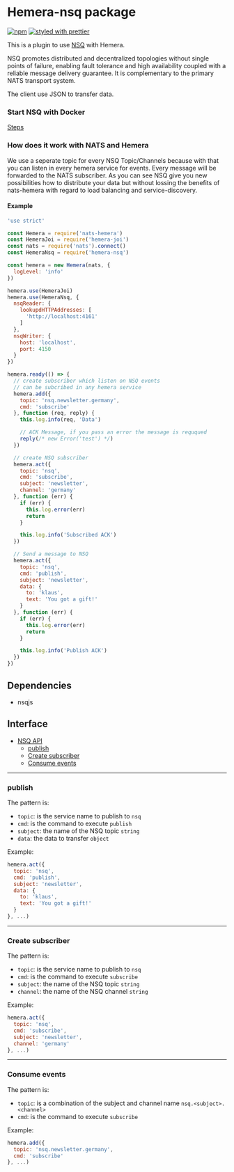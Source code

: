 # Hemera-nsq package

[![npm](https://img.shields.io/npm/v/hemera-nsq.svg?maxAge=3600)](https://www.npmjs.com/package/hemera-nsq)
[![styled with prettier](https://img.shields.io/badge/styled_with-prettier-ff69b4.svg)](#badge)

This is a plugin to use [NSQ](http://nsq.io/) with Hemera.

NSQ promotes distributed and decentralized topologies without single points of failure, enabling fault tolerance and high availability coupled with a reliable message delivery guarantee. It is complementary to the primary NATS transport system. 

The client use JSON to transfer data.

### Start NSQ with Docker

[Steps](http://nsq.io/deployment/docker.html)

### How does it work with NATS and Hemera
We use a seperate topic for every NSQ Topic/Channels because with that you can listen in every hemera service for events. Every message will be forwarded to the NATS subscriber. As you can see NSQ give you new possibilities how to distribute your data but without lossing the benefits of nats-hemera with regard to load balancing and service-discovery.

#### Example

```js
'use strict'

const Hemera = require('nats-hemera')
const HemeraJoi = require('hemera-joi')
const nats = require('nats').connect()
const HemeraNsq = require('hemera-nsq')

const hemera = new Hemera(nats, {
  logLevel: 'info'
})

hemera.use(HemeraJoi)
hemera.use(HemeraNsq, {
  nsqReader: {
    lookupdHTTPAddresses: [
      'http://localhost:4161'
    ]
  },
  nsqWriter: {
    host: 'localhost',
    port: 4150
  }
})

hemera.ready(() => {
  // create subscriber which listen on NSQ events
  // can be subcribed in any hemera service
  hemera.add({
    topic: 'nsq.newsletter.germany',
    cmd: 'subscribe'
  }, function (req, reply) {
    this.log.info(req, 'Data')

    // ACK Message, if you pass an error the message is reququed
    reply(/* new Error('test') */)
  })

  // create NSQ subscriber
  hemera.act({
    topic: 'nsq',
    cmd: 'subscribe',
    subject: 'newsletter',
    channel: 'germany'
  }, function (err) {
    if (err) {
      this.log.error(err)
      return
    }

    this.log.info('Subscribed ACK')
  })

  // Send a message to NSQ
  hemera.act({
    topic: 'nsq',
    cmd: 'publish',
    subject: 'newsletter',
    data: {
      to: 'klaus',
      text: 'You got a gift!'
    }
  }, function (err) {
    if (err) {
      this.log.error(err)
      return
    }

    this.log.info('Publish ACK')
  })
})
```

## Dependencies
- nsqjs

## Interface

* [NSQ API](#NSQ-api)
  * [publish](#publish)
  * [Create subscriber](#create-subscribe)
  * [Consume events](#consume-events)
  
 
-------------------------------------------------------
### publish

The pattern is:

* `topic`: is the service name to publish to `nsq`
* `cmd`: is the command to execute `publish`
* `subject`: the name of the NSQ topic `string`
* `data`: the data to transfer `object`

Example:
```js
hemera.act({
  topic: 'nsq',
  cmd: 'publish',
  subject: 'newsletter',
  data: {
    to: 'klaus',
    text: 'You got a gift!'
  }
}, ...)
```

-------------------------------------------------------
### Create subscriber

The pattern is:

* `topic`: is the service name to publish to `nsq`
* `cmd`: is the command to execute `subscribe`
* `subject`: the name of the NSQ topic `string`
* `channel`: the name of the NSQ channel `string`

Example:
```js
hemera.act({
  topic: 'nsq',
  cmd: 'subscribe',
  subject: 'newsletter',
  channel: 'germany'
}, ...)
```

-------------------------------------------------------
### Consume events

The pattern is:

* `topic`: is a combination of the subject and channel name `nsq.<subject>.<channel>`
* `cmd`: is the command to execute `subscribe`

Example:
```js
hemera.add({
  topic: 'nsq.newsletter.germany',
  cmd: 'subscribe'
}, ...)
```
